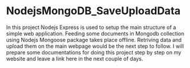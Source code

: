 # NodejsMongoDB_SaveUploadData
In this project Nodejs Express is used to setup the main structure of a simple web application. Feeding some documents 
in Mongodb collection using Nodejs Mongoose package takes place offline. Retriving data and upload them on the main 
webpage would be the next step to follow.
I will prepare some documentations for doing this project step by step on my website and leave a link here in the next couple of days.

